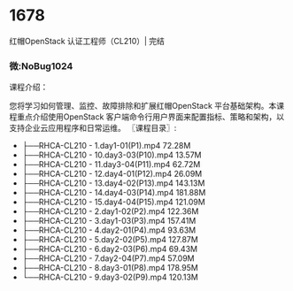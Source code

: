 # 1678
红帽OpenStack 认证工程师（CL210）| 完结

### 微:NoBug1024 


课程介绍：

您将学习如何管理、监控、故障排除和扩展红帽OpenStack 平台基础架构。本课程重点介绍使用OpenStack 客户端命令行用户界面来配置指标、策略和架构，以支持企业云应用程序和日常运维。
〖课程目录〗:

- ├──RHCA-CL210 - 1.day1-01(P1).mp4  72.28M
- ├──RHCA-CL210 - 10.day3-03(P10).mp4  13.57M
- ├──RHCA-CL210 - 11.day3-04(P11).mp4  62.72M
- ├──RHCA-CL210 - 12.day4-01(P12).mp4  26.09M
- ├──RHCA-CL210 - 13.day4-02(P13).mp4  143.13M
- ├──RHCA-CL210 - 14.day4-03(P14).mp4  181.88M
- ├──RHCA-CL210 - 15.day4-04(P15).mp4  121.09M
- ├──RHCA-CL210 - 2.day1-02(P2).mp4  122.36M
- ├──RHCA-CL210 - 3.day1-03(P3).mp4  157.41M
- ├──RHCA-CL210 - 4.day2-01(P4).mp4  93.63M
- ├──RHCA-CL210 - 5.day2-02(P5).mp4  127.87M
- ├──RHCA-CL210 - 6.day2-03(P6).mp4  69.43M
- ├──RHCA-CL210 - 7.day2-04(P7).mp4  57.09M
- ├──RHCA-CL210 - 8.day3-01(P8).mp4  178.95M
- └──RHCA-CL210 - 9.day3-02(P9).mp4  120.13M


